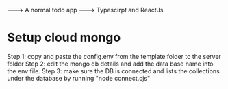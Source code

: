 ---> A normal todo app 
---> Typescirpt and ReactJs

# Setup cloud mongo
Step 1: copy and paste the config.env from the template folder to the server folder 
Step 2: edit the mongo db details and add the data base name into the env file. 
Step 3: make sure the DB is connected and lists the collections under the database by running "node connect.cjs"


